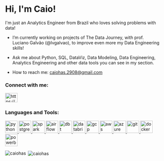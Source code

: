 # Hi, I'm Caio!

I'm just an Analytics Engineer from Brazil who loves solving problems with data!  

- I’m currently working on projects of The Data Journey, with prof. Luciano Galvão (@lvgalvao), to improve even more my Data Engineering skills!

- Ask me about Python, SQL, DataViz, Data Modeling, Data Engineering, Analytics Engineering and other data tools you can see in my section.

- How to reach me: [caiohas.2908@gmail.com](mailto:caiohas.2908@gmail.com)

<h3 align="left">Connect with me:</h3>
<p align="left">
<a href="https://www.linkedin.com/in/caiohas/" target="blank"><img align="center" src="https://raw.githubusercontent.com/rahuldkjain/github-profile-readme-generator/master/src/images/icons/Social/linked-in-alt.svg" alt="https://www.linkedin.com/in/caiohas/" height="30" width="40" /></a>
</p>

<h3 align="left">Languages and Tools:</h3>
<p align="left"> 
  <a href="https://www.python.org" target="_blank" rel="noreferrer"> <img src="https://www.vectorlogo.zone/logos/python/python-icon.svg" alt="python" width="40" height="40"/> </a>
  <a href="https://www.postgresql.org/docs/" target="_blank" rel="noreferrer"> <img src="https://www.vectorlogo.zone/logos/postgresql/postgresql-icon.svg" alt="postgreSQL" width="40" height="40"/> </a> 
  <a href="https://spark.apache.org/" target="_blank" rel="noreferrer"> <img src="https://www.vectorlogo.zone/logos/apache_spark/apache_spark-icon.svg" alt="spark" width="40" height="40"/> </a> 
  <a href="https://airflow.apache.org/" target="_blank" rel="noreferrer"> <img src="https://upload.vectorlogo.zone/logos/apache_airflow/images/9c14446f-4cdc-4b19-9290-c753fc20fb2a.svg" alt="airflow" width="40" height="40"/> </a> 
  <a href="https://www.getdbt.com/" target="_blank" rel="noreferrer"> <img src="https://raw.githubusercontent.com/gilbarbara/logos/main/logos/dbt-icon.svg" alt="dbt" width="40" height="40"/> </a> 
  <a href="https://www.databricks.com/" target="_blank" rel="noreferrer"> <img src="https://www.vectorlogo.zone/logos/databricks/databricks-icon.svg" alt="databricks" width="40" height="40"/> </a>
  <a href="https://cloud.google.com" target="_blank" rel="noreferrer"> <img src="https://www.vectorlogo.zone/logos/google_cloud/google_cloud-icon.svg" alt="gcp" width="40" height="40"/> </a>
  <a href="https://aws.amazon.com/pt/?nc2=h_lg" target="_blank" rel="noreferrer"> <img src="https://www.svgrepo.com/show/448266/aws.svg" alt="aws" width="40" height="40"/> </a> 
  <a href="https://azure.microsoft.com/pt-br" target="_blank" rel="noreferrer"> <img src="https://www.vectorlogo.zone/logos/microsoft_azure/microsoft_azure-icon.svg" alt="azure" width="40" height="40"/> </a> 
  <a href="https://git-scm.com/" target="_blank" rel="noreferrer"> <img src="https://www.vectorlogo.zone/logos/git-scm/git-scm-icon.svg" alt="git" width="40" height="40"/> </a> 
  <a href="https://www.docker.com/" target="_blank" rel="noreferrer"> <img src="https://www.vectorlogo.zone/logos/docker/docker-icon.svg" alt="docker" width="40" height="40"/> </a> 
  <a href="https://learn.microsoft.com/pt-br/power-bi/" target="_blank" rel="noreferrer"> <img src="https://www.vectorlogo.zone/logos/microsoft_powerbi/microsoft_powerbi-icon.svg" alt="powerbi" width="40" height="40"/> </a> 
</p>

<p><img align="left" src="https://github-readme-stats.vercel.app/api/top-langs?username=caiohas&show_icons=true&theme=dark&locale=en&layout=compact" alt="caiohas" /></p>

<p>&nbsp;<img align="center" src="https://github-readme-stats.vercel.app/api?username=caiohas&show_icons=true&theme=dark&locale=en" alt="caiohas" /></p>
